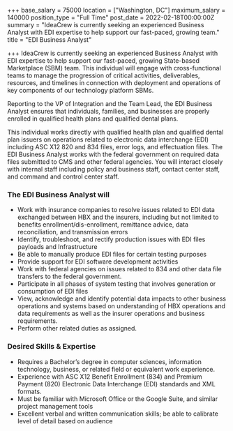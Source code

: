 +++
base_salary = 75000
location = ["Washington, DC"]
maximum_salary = 140000
position_type = "Full Time"
post_date = 2022-02-18T00:00:00Z
summary = "IdeaCrew is currently seeking an experienced Business Analyst with EDI expertise to help support our fast-paced, growing team."
title = "EDI Business Analyst"

+++
IdeaCrew is currently seeking an experienced Business Analyst with EDI expertise to help support our fast-paced, growing State-based Marketplace (SBM) team. This individual will engage with cross-functional teams to manage the progression of critical activities, deliverables, resources, and timelines in connection with deployment and operations of key components of our technology platform SBMs.

Reporting to the VP of Integration and the Team Lead, the EDI Business Analyst ensures that individuals, families, and businesses are properly enrolled in qualified health plans and qualified dental plans.  
  
This individual works directly with qualified health plan and qualified dental plan issuers on operations related to electronic data interchange (EDI) including ASC X12 820 and 834 files, error logs, and effectuation files. The EDI Business Analyst works with the federal government on required data files submitted to CMS and other federal agencies. You will interact closely with internal staff including policy and business staff, contact center staff, and command and control center staff.

### The EDI Business Analyst will

* Work with insurance companies to resolve issues related to EDI data exchanged between HBX and the insurers, including but not limited to benefits enrollment/dis-enrollment, remittance advice, data reconciliation, and transmission errors
* Identify, troubleshoot, and rectify production issues with EDI files payloads and Infrastructure
* Be able to manually produce EDI files for certain testing purposes
* Provide support for EDI software development activities
* Work with federal agencies on issues related to 834 and other data file transfers to the federal government.
* Participate in all phases of system testing that involves generation or consumption of EDI files
* View, acknowledge and identify potential data impacts to other business operations and systems based on understanding of HBX operations and data requirements as well as the insurer operations and business requirements.
* Perform other related duties as assigned.

### Desired Skills & Expertise

* Requires a Bachelor’s degree in computer sciences, information technology, business, or related field or equivalent work experience.
* Experience with ASC X12 Benefit Enrollment (834) and Premium Payment (820) Electronic Data Interchange (EDI) standards and XML formats.
* Must be familiar with Microsoft Office or the Google Suite, and similar project management tools
* Excellent verbal and written communication skills; be able to calibrate level of detail based on audience
